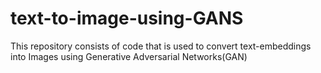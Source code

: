 # text-to-image-using-GANS
This repository consists of code that is used to convert text-embeddings into Images using Generative Adversarial Networks(GAN)
